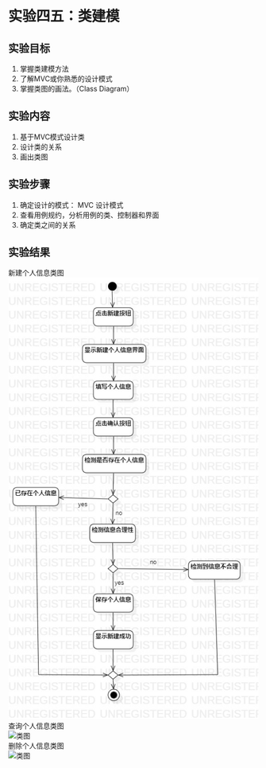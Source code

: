 # 实验四五：类建模 
## 实验目标
1. 掌握类建模方法  
2. 了解MVC或你熟悉的设计模式  
3. 掌握类图的画法。（Class Diagram）  
## 实验内容
1. 基于MVC模式设计类
2. 设计类的关系
3. 画出类图
## 实验步骤
1. 确定设计的模式： MVC 设计模式
2. 查看用例规约，分析用例的类、控制器和界面
3. 确定类之间的关系
## 实验结果
新建个人信息类图    
![类图](./Lab3_create.jpg)  
查询个人信息类图    
![类图](./Lab45_search.jpg)  
删除个人信息类图    
![类图](./Lab45_delete.jpg)
